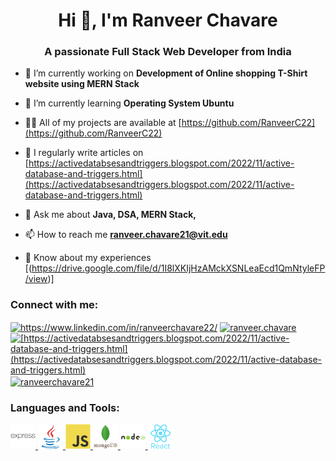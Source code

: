 <h1 align="center">Hi 👋, I'm Ranveer Chavare</h1>
<h3 align="center">A passionate Full Stack Web Developer from India</h3>

- 🔭 I’m currently working on **Development of Online shopping T-Shirt website using MERN Stack**

- 🌱 I’m currently learning **Operating System Ubuntu**

- 👨‍💻 All of my projects are available at [https://github.com/RanveerC22](https://github.com/RanveerC22)

- 📝 I regularly write articles on  [https://activedatabsesandtriggers.blogspot.com/2022/11/active-database-and-triggers.html](https://activedatabsesandtriggers.blogspot.com/2022/11/active-database-and-triggers.html)


- 💬 Ask me about **Java, DSA, MERN Stack,**

- 📫 How to reach me **ranveer.chavare21@vit.edu**

- 📄 Know about my experiences [(https://drive.google.com/file/d/1I8lXKIjHzAMckXSNLeaEcd1QmNtyleFP/view)]

<h3 align="left">Connect with me:</h3>
<p align="left">
<a href="https://www.linkedin.com/in/ranveerchavare22/" target="blank"><img align="center" src="https://raw.githubusercontent.com/rahuldkjain/github-profile-readme-generator/master/src/images/icons/Social/linked-in-alt.svg" alt="https://www.linkedin.com/in/ranveerchavare22/" height="30" width="40" /></a>
<a href="https://instagram.com/ranveer.chavare" target="blank"><img align="center" src="https://raw.githubusercontent.com/rahuldkjain/github-profile-readme-generator/master/src/images/icons/Social/instagram.svg" alt="ranveer.chavare" height="30" width="40" /></a>
<a href="https://activedatabsesandtriggers.blogspot.com/2022/11/active-database-and-triggers.html" target="blank"><img align="center" src="https://raw.githubusercontent.com/rahuldkjain/github-profile-readme-generator/master/src/images/icons/Social/hashnode.svg" alt="[https://activedatabsesandtriggers.blogspot.com/2022/11/active-database-and-triggers.html](https://activedatabsesandtriggers.blogspot.com/2022/11/active-database-and-triggers.html)" height="30" width="40" /></a>
<a href="https://www.hackerrank.com/ranveerchavare21" target="blank"><img align="center" src="https://raw.githubusercontent.com/rahuldkjain/github-profile-readme-generator/master/src/images/icons/Social/hackerrank.svg" alt="ranveerchavare21" height="30" width="40" /></a>
</p>

<h3 align="left">Languages and Tools:</h3>
<p align="left"> <a href="https://expressjs.com" target="_blank" rel="noreferrer"> <img src="https://raw.githubusercontent.com/devicons/devicon/master/icons/express/express-original-wordmark.svg" alt="express" width="40" height="40"/> </a> <a href="https://www.java.com" target="_blank" rel="noreferrer"> <img src="https://raw.githubusercontent.com/devicons/devicon/master/icons/java/java-original.svg" alt="java" width="40" height="40"/> </a> <a href="https://developer.mozilla.org/en-US/docs/Web/JavaScript" target="_blank" rel="noreferrer"> <img src="https://raw.githubusercontent.com/devicons/devicon/master/icons/javascript/javascript-original.svg" alt="javascript" width="40" height="40"/> </a> <a href="https://www.mongodb.com/" target="_blank" rel="noreferrer"> <img src="https://raw.githubusercontent.com/devicons/devicon/master/icons/mongodb/mongodb-original-wordmark.svg" alt="mongodb" width="40" height="40"/> </a> <a href="https://nodejs.org" target="_blank" rel="noreferrer"> <img src="https://raw.githubusercontent.com/devicons/devicon/master/icons/nodejs/nodejs-original-wordmark.svg" alt="nodejs" width="40" height="40"/> </a> <a href="https://reactjs.org/" target="_blank" rel="noreferrer"> <img src="https://raw.githubusercontent.com/devicons/devicon/master/icons/react/react-original-wordmark.svg" alt="react" width="40" height="40"/> </a> </p>




